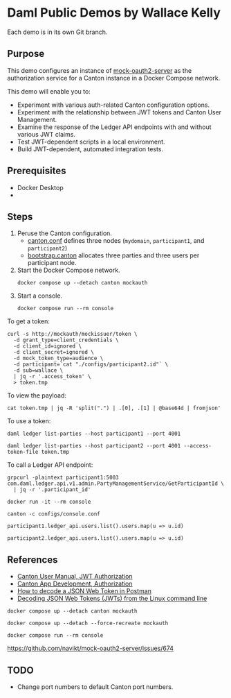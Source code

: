 # Daml Public Demos by Wallace Kelly

Each demo is in its own Git branch.

## Purpose

This demo configures an instance of [mock-oauth2-server](https://github.com/navikt/mock-oauth2-server)
as the authorization service for a Canton instance in a Docker Compose network.

This demo will enable you to:

* Experiment with various auth-related Canton configuration options.
* Experiment with the relationship between JWT tokens and Canton User Management.
* Examine the response of the Ledger API endpoints with and without various JWT claims.
* Test JWT-dependent scripts in a local environment.
* Build JWT-dependent, automated integration tests.

## Prerequisites

* Docker Desktop
* 

## Steps

1. Peruse the Canton configuration.
   * [canton.conf](./configs/canton.conf) defines three nodes (`mydomain`, `participant1`, and `participant2`)
   * [bootstrap.canton](./configs/bootstrap.canton) allocates three parties and three users per participant node.
2. Start the Docker Compose network.
   ```
   docker compose up --detach canton mockauth
   ```
3. Start a console.
   ```
   docker compose run --rm console
   ```

To get a token:

```
curl -s http://mockauth/mockissuer/token \
  -d grant_type=client_credentials \
  -d client_id=ignored \
  -d client_secret=ignored \
  -d mock_token_type=audience \
  -d participant=`cat "./configs/participant2.id"` \
  -d sub=wallace \
  | jq -r '.access_token' \
  > token.tmp
```

To view the payload:

```
cat token.tmp | jq -R 'split(".") | .[0], .[1] | @base64d | fromjson'
```

To use a token:

```
daml ledger list-parties --host participant1 --port 4001

daml ledger list-parties --host participant2 --port 4001 --access-token-file token.tmp
```

To call a Ledger API endpoint:

```
grpcurl -plaintext participant1:5003 com.daml.ledger.api.v1.admin.PartyManagementService/GetParticipantId \
  | jq -r '.participant_id'
```

```
docker run -it --rm console

canton -c configs/console.conf

participant1.ledger_api.users.list().users.map(u => u.id)

participant2.ledger_api.users.list().users.map(u => u.id)
```

## References

* [Canton User Manual, JWT Authorization](https://docs.daml.com/canton/usermanual/apis.html#jwt-authorization)
* [Canton App Development, Authorization](https://docs.daml.com/app-dev/authorization.html)
* [How to decode a JSON Web Token in Postman](https://medium.com/@jeff.heienickle/how-to-decode-a-json-web-token-in-postman-5312b3434462)
* [Decoding JSON Web Tokens (JWTs) from the Linux command line](https://prefetch.net/blog/2020/07/14/decoding-json-web-tokens-jwts-from-the-linux-command-line/)







```
docker compose up --detach canton mockauth
```

```
docker compose up --detach --force-recreate mockauth
```

```
docker compose run --rm console
```

https://github.com/navikt/mock-oauth2-server/issues/674


## TODO

* Change port numbers to default Canton port numbers.